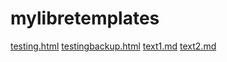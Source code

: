 # mylibretemplates
[testing.html](https://profmackelly.github.io/mylibretemplates/testing.html)
[testingbackup.html](https://profmackelly.github.io/mylibretemplates/testingbackup.html)
[text1.md](https://profmackelly.github.io/mylibretemplates/Criminal_Law_Simonson_2025.md)
[text2.md](Criminal_Law-Godsoe_annotated.md)
